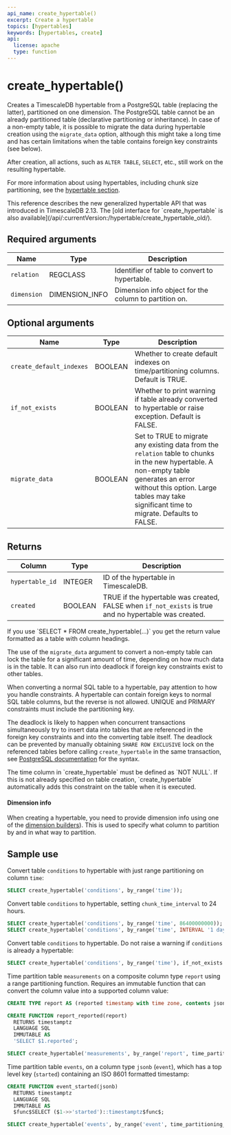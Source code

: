 ```yaml
---
api_name: create_hypertable()
excerpt: Create a hypertable
topics: [hypertables]
keywords: [hypertables, create]
api:
  license: apache
  type: function
---
```


# create_hypertable()

Creates a TimescaleDB hypertable from a PostgreSQL table (replacing the latter),
partitioned on one dimension. The PostgreSQL table cannot be an already partitioned table
(declarative partitioning or inheritance). In case of a non-empty table, it is
possible to migrate the data during hypertable creation using the `migrate_data`
option, although this might take a long time and has certain limitations when
the table contains foreign key constraints (see below).

After creation, all actions, such as `ALTER TABLE`, `SELECT`, etc., still work
on the resulting hypertable.

For more information about using hypertables, including chunk size partitioning,
see the [hypertable section][hypertable-docs].

<Highlight type="note">
This reference describes the new generalized hypertable API that was introduced in TimescaleDB 2.13.
The [old interface for `create_hypertable` is also available](/api/:currentVersion:/hypertable/create_hypertable_old/).
</Highlight>

## Required arguments

|Name|Type|Description|
|-|-|-|
|`relation`|REGCLASS|Identifier of table to convert to hypertable.|
| `dimension` | DIMENSION_INFO | Dimension info object for the column to partition on. |

## Optional arguments

|Name|Type|Description|
|-|-|-|
|`create_default_indexes`|BOOLEAN|Whether to create default indexes on time/partitioning columns. Default is TRUE.|
|`if_not_exists`|BOOLEAN|Whether to print warning if table already converted to hypertable or raise exception. Default is FALSE.|
|`migrate_data`|BOOLEAN|Set to TRUE to migrate any existing data from the `relation` table to chunks in the new hypertable. A non-empty table generates an error without this option. Large tables may take significant time to migrate. Defaults to FALSE.|

## Returns

|Column|Type|Description|
|-|-|-|
|`hypertable_id`|INTEGER|ID of the hypertable in TimescaleDB.|
|`created`|BOOLEAN|TRUE if the hypertable was created, FALSE when `if_not_exists` is true and no hypertable was created.|

<Highlight type="note">
If you use `SELECT * FROM create_hypertable(...)` you get the return value
formatted as a table with column headings.
</Highlight>

The use of the `migrate_data` argument to convert a non-empty table can
lock the table for a significant amount of time, depending on how much data is
in the table. It can also run into deadlock if foreign key constraints exist to
other tables.

When converting a normal SQL table to a hypertable, pay attention to how you handle
constraints. A hypertable can contain foreign keys to normal SQL table columns,
but the reverse is not allowed. UNIQUE and PRIMARY constraints must include the
partitioning key.

The deadlock is likely to happen when concurrent transactions simultaneously try
to insert data into tables that are referenced in the foreign key constraints
and into the converting table itself. The deadlock can be prevented by manually
obtaining `SHARE ROW EXCLUSIVE` lock on the referenced tables before calling
`create_hypertable` in the same transaction, see
[PostgreSQL documentation](https://www.postgresql.org/docs/current/sql-lock.html)
for the syntax.

<Highlight type="note">
The time column in `create_hypertable` must be defined as `NOT NULL`. If this is
not already specified on table creation, `create_hypertable` automatically adds
this constraint on the table when it is executed.
</Highlight>

#### Dimension info
 
When creating a hypertable, you need to provide dimension info using
one of the [dimension builders][dimension-builders]). This is used to
specify what column to partition by and in what way to partition.

## Sample use

Convert table `conditions` to hypertable with just range partitioning on column `time`:

```sql
SELECT create_hypertable('conditions', by_range('time'));
```

Convert table `conditions` to hypertable, setting `chunk_time_interval` to 24 hours.

```sql
SELECT create_hypertable('conditions', by_range('time', 86400000000));
SELECT create_hypertable('conditions', by_range('time', INTERVAL '1 day'));
```

Convert table `conditions` to hypertable. Do not raise a warning
if `conditions` is already a hypertable:

```sql
SELECT create_hypertable('conditions', by_range('time'), if_not_exists => TRUE);
```

Time partition table `measurements` on a composite column type `report` using a
range partitioning function. Requires an immutable function that can convert the
column value into a supported column value:

```sql
CREATE TYPE report AS (reported timestamp with time zone, contents jsonb);

CREATE FUNCTION report_reported(report)
  RETURNS timestamptz
  LANGUAGE SQL
  IMMUTABLE AS
  'SELECT $1.reported';

SELECT create_hypertable('measurements', by_range('report', time_partitioning_func => 'report_reported'));
```

Time partition table `events`, on a column type `jsonb` (`event`), which has
a top level key (`started`) containing an ISO 8601 formatted timestamp:

```sql
CREATE FUNCTION event_started(jsonb)
  RETURNS timestamptz
  LANGUAGE SQL
  IMMUTABLE AS
  $func$SELECT ($1->>'started')::timestamptz$func$;

SELECT create_hypertable('events', by_range('event', time_partitioning_func => 'event_started'));
```

[create_distributed_hypertable]: /api/:currentVersion:/distributed-hypertables/create_distributed_hypertable
[hash-partitions]: /use-timescale/:currentVersion:/hypertables/about-hypertables/#hypertable-partitioning
[hypertable-docs]: /use-timescale/:currentVersion:/hypertables/
[create-hypertable-old]: /api/:currentVersion:/hypertable/create_hypertable_old/
[dimension-builders]: /api/:currentVersion:/hypertable/dimension_info
[by-range]: /api/:currentVersion:/hypertable/dimension_info/#by_range
